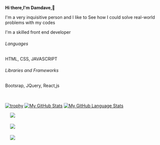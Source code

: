 <!--
**DAMDAVE/Damdave** is a ✨ _special_ ✨ repository because its `README.md` (this file) appears on your GitHub profile.

Here are some ideas to get you started:

- 🔭 I’m currently working on ...
- 🌱 I’m currently learning ...
- 👯 I’m looking to collaborate on ...
- 🤔 I’m looking for help with ...
- 💬 Ask me about ...
- 📫 How to reach me: ...
- 😄 Pronouns: ...
- ⚡ Fun fact: ...
-->

<b>Hi there,I'm Damdave,</b>👋<br>
<p>I'm a very inquisitive person and I like to See how I could solve real-world problems with my codes</p>
<p>I'm a skilled front end developer</p>
<h6>Languages</h6>
<p>HTML, CSS, JAVASCRIPT</p>
<h6>Libraries and Frameworks</h6>
<p>Bootsrap, JQuery, React,js</p>


<br><br>
[![trophy](https://github-profile-trophy.vercel.app/?username=damdave&margin-w=8)](https://github.com/ryo-ma/github-profile-trophy)
[![My GitHub Stats](https://github-readme-stats.vercel.app/api/?username=damdave&count_private=true&theme=tokyonight&showicons=true)]()
[![My GitHub Language Stats](https://github-readme-stats.vercel.app/api/top-langs/?username=damdave&langs_count=5&theme=tokyonight)]()

&nbsp;&nbsp;&nbsp; ![](https://github-readme-stats.vercel.app/api?username=damdave&theme=dark&hide_border=true&include_all_commits=true&count_private=true)</br></br>
&nbsp;&nbsp;&nbsp; ![](https://github-readme-streak-stats.herokuapp.com/?user=damdave&theme=dark&hide_border=true)<br/></br>
&nbsp;&nbsp;&nbsp; ![](https://github-readme-stats.vercel.app/api/top-langs/?username=damdave&theme=dark&hide_border=true&include_all_commits=true&count_private=true&layout=compact)
